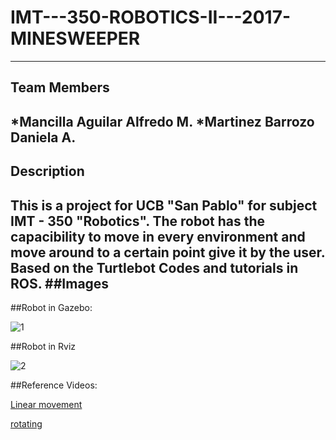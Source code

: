 # IMT---350-ROBOTICS-II---2017-MINESWEEPER
---
## Team Members

*Mancilla Aguilar Alfredo M.
*Martinez Barrozo Daniela A.
---
## Description
 
This is a project for UCB "San Pablo" for subject IMT - 350 "Robotics".
 The robot has the capacibility to move in every environment and move around to a certain point give it by the user.
Based on the Turtlebot Codes and tutorials in ROS.
##Images
---

##Robot in Gazebo:

![1](https://github.com/alfredo/Gazebo.png "Gazebo")

##Robot in Rviz

![2](https://github.com/alfredo/Rviz.png "Rviz")

 ##Reference Videos:

[Linear movement](https://youtu.be/TbKJC3mvNU0)

[rotating](https://www.google.com)
